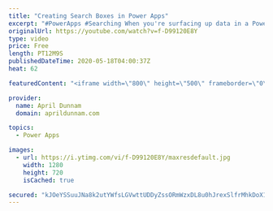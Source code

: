 ```yaml
---
title: "Creating Search Boxes in Power Apps"
excerpt: "#PowerApps #Searching When you're surfacing up data in a Power App you'll probably need a way to search through all of the items.  In this video I walk through how to create a search box and use it to filter items in a gallery.  I show two different ways to interact with the search box.  Concepts Covered"
originalUrl: https://youtube.com/watch?v=f-D99120E8Y
type: video
price: Free
length: PT12M9S
publishedDateTime: 2020-05-18T04:00:37Z
heat: 62

featuredContent: "<iframe width=\"800\" height=\"500\" frameborder=\"0\" src=\"https://www.youtube.com/embed/f-D99120E8Y\" allow=\"accelerometer; autoplay; encrypted-media; gyroscope; picture-in-picture\" allowfullscreen></iframe>"

provider:
  name: April Dunnam
  domain: aprildunnam.com

topics:
  - Power Apps

images:
  - url: https://i.ytimg.com/vi/f-D99120E8Y/maxresdefault.jpg
    width: 1280
    height: 720
    isCached: true

secured: "kJOeYSSuuJNa8k2utYWfsLGVwttUDDyZssORmWzxDL8u0hJrexSlfrMhkDoX12W2bZqlcEsSeK28jdxRiN1po1FJHA9jhxQ/oFDmydwNS4vfokt+yva5XlCaTc90HczI/P8oy9b033WVp7jU0KJN9FcM8z6+1RZsF9DwU5aYzUiwUv5jDXQ//HEx9+D9N6dOs+42aLww1Yw8pQ2eET0IU12liBnsNkqd38WpfeEAvxX6CMZjzs9J9A4LqiBhxHTtPPpw91kiznetZ6AfWk+V3bPxaSUphlGD32Zgo2plJ243b9EA9wS3GVIxCqrEBe8mdWO568Z1/pTcPHHKO9mrzfl8inRDHCvfXc/2RBjXYARO3L+EjksnyPLBGY40np515ZEdpAyZfsXm5MQu/mHswezOwh1tOhaNvkNk/Kq7vjU=;nTl1rHEaF0Wzj+dZmvp8zg=="
---
```


